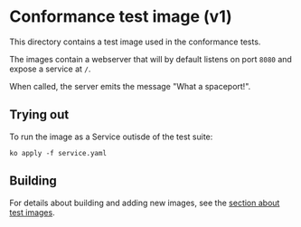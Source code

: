 # Conformance test image (v1)

This directory contains a test image used in the conformance tests.

The images contain a webserver that will by default listens on port `8080` and
expose a service at `/`.

When called, the server emits the message "What a spaceport!".

## Trying out

To run the image as a Service outisde of the test suite:

`ko apply -f service.yaml`

## Building

For details about building and adding new images, see the
[section about test images](/test/README.md#test-images).

